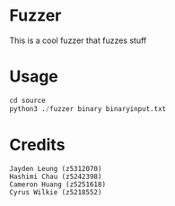 # Fuzzer
This is a cool fuzzer that fuzzes stuff

# Usage
```python
cd source
python3 ./fuzzer binary binaryinput.txt
```

# Credits
```
Jayden Leung (z5312070)
Hashimi Chau (z5242398)
Cameron Huang (z5251618)
Cyrus Wilkie (z5218552)
```
